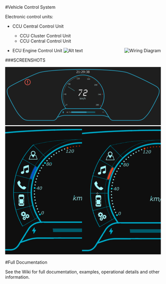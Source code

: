 #Vehicle Control System

Electronic control units:

- CCU Central Control Unit
	- CCU Cluster Control Unit
	- CCU Central Control Unit

- ECU Engine Control Unit
<img src="https://github.com/KarlVaello/VCS/blob/master/WiringDiagram.png"
 alt="Wiring Diagram" title="Wiring Diagram" align="right" />
![Alt text](WiringDiagram.png?raw=true "Wiring Diagram")

###SCREENSHOTS

![Alt text](/Screenshots/cluster.PNG?raw=true "Wiring Diagram")
![Alt text](/Screenshots/UISketching.png?raw=true "Wiring Diagram")


#Full Documentation

See the Wiki for full documentation, examples, operational details and other information.
